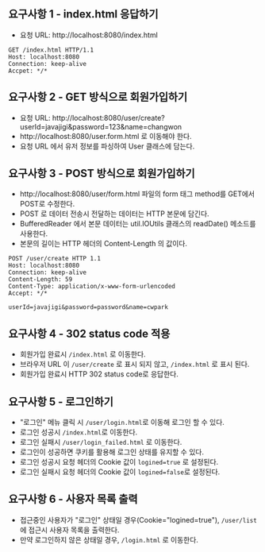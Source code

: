 ## 요구사항 1 - index.html 응답하기
- 요청 URL: http://localhost:8080/index.html
```
GET /index.html HTTP/1.1
Host: localhost:8080
Connection: keep-alive
Accpet: */*
```

## 요구사항 2 - GET 방식으로 회원가입하기
- 요청 URL: http://localhost:8080/user/create?userId=javajigi&password=123&name=changwon
- http://localhost:8080/user.form.html 로 이동해야 한다.
- 요청 URL 에서 유저 정보를 파싱하여 User 클래스에 담는다.

## 요구사항 3 - POST 방식으로 회원가입하기
- http://localhost:8080/user/form.html 파일의 form 태그 method를 GET에서 POST로 수정한다.
- POST 로 데이터 전송시 전달하는 데이터는 HTTP 본문에 담긴다.
- BufferedReader 에서 본문 데이터는 util.IOUtils 클래스의 readDate() 메소드를 사용한다.
- 본문의 길이는 HTTP 헤더의 Content-Length 의 값이다.

```
POST /user/create HTTP 1.1
Host: localhost:8080
Connection: keep-alive
Content-Length: 59
Content-Type: application/x-www-form-urlencoded
Accept: */*

userId=javajigi&password=password&name=cwpark
```

## 요구사항 4 - 302 status code 적용
- 회원가입 완료시 `/index.html` 로 이동한다.
- 브라우저 URL 이 `/user/create` 로 표시 되지 않고, `/index.html` 로 표시 된다.
- 회원가입 완료시 HTTP 302 status code로 응답한다. 

## 요구사항 5 - 로그인하기
- "로그인" 메뉴 클릭 시 `/user/login.html`로 이동해 로그인 할 수 있다.
- 로그인 성공시 `/index.html`로 이동한다.
- 로그인 실패시 `/user/login_failed.html` 로 이동한다.
- 로그인이 성공하면 쿠키를 활용해 로그인 상태를 유지할 수 있다.
- 로그인 성공시 요청 헤더의 Cookie 값이 `logined=true` 로 설정된다.
- 로그인 실패시 요청 헤더의 Cookie 값이 `logined=false`로 설정된다.

## 요구사항 6 - 사용자 목록 출력
- 접근중인 사용자가 "로그인" 상태일 경우(Cookie="logined=true"), `/user/list` 에 접근시 사용자 목록을 출력한다.
- 만약 로그인하지 않은 상태일 경우, `/login.html` 로 이동한다.